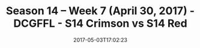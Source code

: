 ---
title: Season 14 – Week 7 (April 30, 2017) - DCGFFL - S14 Crimson vs S14 Red
teams-score:
- team: _teams/s14-crimson.md
  score: 42
- team: _teams/s14-red.md
  score: 6
mvp: Antwon & Larry W.
game-ball: "#Todd & Jaime"
sportsperson: ''
season: 14
week: 7
date: '2017-05-03T17:02:23'
pageid: season-14-week-7-april-30-2017-5094-vs-5103
---